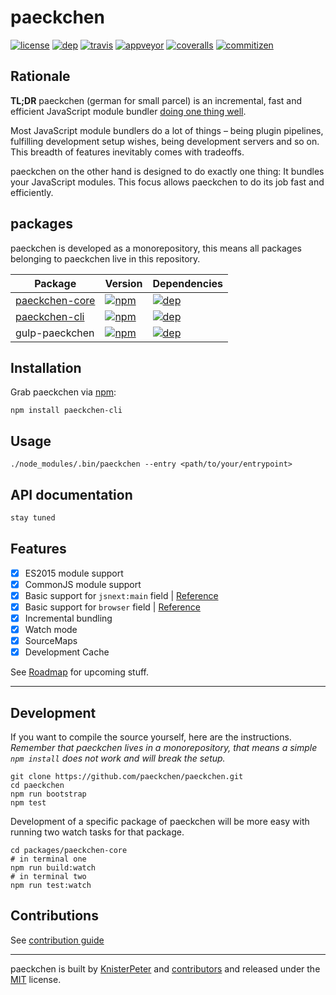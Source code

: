 # paeckchen

[![license][license-image]][license-url]
[![dep][daviddm-paeckchen-image]][daviddm-paeckchen-url]
[![travis][travis-image]][travis-url]
[![appveyor][appveyor-image]][appveyor-url]
[![coveralls][coveralls-image]][coveralls-url]
[![commitizen][commitizen-image]][commitizen-url]

## Rationale

**TL;DR** paeckchen (german for small parcel) is an incremental, fast and efficient JavaScript module bundler
[doing one thing well](https://en.wikipedia.org/wiki/Unix_philosophy#Do_One_Thing_and_Do_It_Well).

Most JavaScript module bundlers do a lot of things – being plugin pipelines, fulfilling development setup wishes, being
development servers and so on. This breadth of features inevitably comes with tradeoffs.

paeckchen on the other hand is designed to do exactly one thing: It bundles your JavaScript modules. This focus allows
paeckchen to do its job fast and efficiently.

## packages

paeckchen is developed as a monorepository, this means all packages belonging to paeckchen live in this repository.

 Package          | Version                                                | Dependencies
------------------|:-------------------------------------------------------|:-----------------------------------------------
 [paeckchen-core] | [![npm][npm-version-core-image]][npm-version-core-url] | [![dep][daviddm-core-image]][daviddm-core-url]
 [paeckchen-cli]    | [![npm][npm-version-cli-image]][npm-version-cli-url]   | [![dep][daviddm-cli-image]][daviddm-cli-url]
 gulp-paeckchen   | [![npm][npm-version-gulp-image]][npm-version-gulp-url] | [![dep][daviddm-gulp-image]][daviddm-gulp-url]

## Installation

Grab paeckchen via [npm](https://www.npmjs.com/package/paeckchen):

```shell
npm install paeckchen-cli
```

## Usage

```shell
./node_modules/.bin/paeckchen --entry <path/to/your/entrypoint>
```

## API documentation

```javascript
stay tuned
```

## Features

* [x] ES2015 module support
* [x] CommonJS module support
* [x] Basic support for `jsnext:main` field | [Reference](https://github.com/rollup/rollup/wiki/jsnext:main)
* [x] Basic support for `browser` field | [Reference](https://github.com/defunctzombie/package-browser-field-spec)
* [x] Incremental bundling
* [x] Watch mode
* [x] SourceMaps
* [x] Development Cache

See [Roadmap](https://github.com/paeckchen/paeckchen/milestones) for upcoming stuff.

---

## Development

If you want to compile the source yourself, here are the instructions.  
_Remember that paeckchen lives in a monorepository, that means a simple `npm install` does not work and will break the
setup._

```shell
git clone https://github.com/paeckchen/paeckchen.git
cd paeckchen
npm run bootstrap
npm test
```

Development of a specific package of paeckchen will be more easy with running two watch tasks for that package.

```shell
cd packages/paeckchen-core
# in terminal one
npm run build:watch
# in terminal two
npm run test:watch
```

## Contributions

See [contribution guide](CONTRIBUTIONS.md)

---
paeckchen is built by [KnisterPeter](https://github.com/KnisterPeter) and
[contributors](https://github.com/paeckchen/paeckchen/graphs/contributors) and released under the
[MIT](./LICENSE) license.

[paeckchen-core]: https://github.com/paeckchen/paeckchen-core
[paeckchen-cli]: https://github.com/paeckchen/paeckchen-cli

[license-image]: https://img.shields.io/github/license/paeckchen/paeckchen.svg
[license-url]: https://github.com/paeckchen/paeckchen

[daviddm-paeckchen-image]: https://img.shields.io/david/paeckchen/paeckchen.svg
[daviddm-paeckchen-url]: https://david-dm.org/paeckchen/paeckchen

[travis-image]: https://travis-ci.org/paeckchen/paeckchen.svg?branch=master
[travis-url]: https://travis-ci.org/paeckchen/paeckchen

[appveyor-image]: https://ci.appveyor.com/api/projects/status/orjc50h3g8sh7x08/branch/master?svg=true
[appveyor-url]: https://ci.appveyor.com/project/KnisterPeter/paeckchen/branch/master

[coveralls-image]: https://img.shields.io/coveralls/paeckchen/paeckchen/master.svg
[coveralls-url]: https://coveralls.io/github/paeckchen/paeckchen

[commitizen-image]: https://img.shields.io/badge/commitizen-friendly-brightgreen.svg
[commitizen-url]: http://commitizen.github.io/cz-cli/

[npm-version-core-image]: https://img.shields.io/npm/v/paeckchen-core.svg
[npm-version-core-url]: https://www.npmjs.com/package/paeckchen-core
[npm-version-cli-image]: https://img.shields.io/npm/v/paeckchen-cli.svg
[npm-version-cli-url]: https://www.npmjs.com/package/paeckchen-cli
[npm-version-gulp-image]: https://img.shields.io/npm/v/gulp-paeckchen.svg
[npm-version-gulp-url]: https://www.npmjs.com/package/gulp-paeckchen

[daviddm-core-image]: https://img.shields.io/david/paeckchen/paeckchen-core.svg
[daviddm-core-url]: https://david-dm.org/paeckchen/paeckchen-core
[daviddm-cli-image]: https://david-dm.org/paeckchen/paeckchen/status.svg?path=packages/paeckchen-cli
[daviddm-cli-url]: https://david-dm.org/paeckchen/paeckchen?path=packages/paeckchen-cli
[daviddm-gulp-image]: https://david-dm.org/paeckchen/paeckchen/status.svg?path=packages/gulp-paeckchen
[daviddm-gulp-url]: https://david-dm.org/paeckchen/paeckchen?path=packages/gulp-paeckchen
